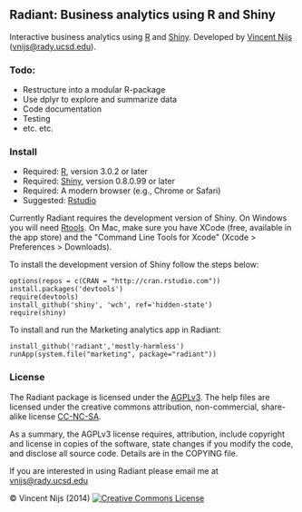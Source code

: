## Radiant: Business analytics using R and Shiny

Interactive business analytics using [R](http://www.r-project.org/) and [Shiny](http://www.rstudio.com/shiny/). Developed by [Vincent Nijs](http://rady.ucsd.edu/faculty/directory/nijs/) (vnijs@rady.ucsd.edu). 

### Todo:

- Restructure into a modular R-package
- Use dplyr to explore and summarize data
- Code documentation
- Testing
- etc. etc.

### Install 

- Required: [R](http://cran.rstudio.com/), version 3.0.2 or later
- Required: [Shiny](http://www.rstudio.com/shiny/), version 0.8.0.99 or later
- Required: A modern browser (e.g., Chrome or Safari)
- Suggested: [Rstudio](http://www.rstudio.com/ide/download/)

Currently Radiant requires the development version of Shiny. On Windows you will need [Rtools](http://cran.r-project.org/bin/windows/Rtools/). On Mac, make sure you have XCode (free, available in the app store) and the "Command Line Tools for Xcode" (Xcode > Preferences > Downloads).

To install the development version of Shiny follow the steps below:

	options(repos = c(CRAN = "http://cran.rstudio.com"))
	install.packages('devtools')
	require(devtools)
	install_github('shiny', 'wch', ref='hidden-state')
	require(shiny)

To install and run the Marketing analytics app in Radiant:

	install_github('radiant','mostly-harmless')
	runApp(system.file("marketing", package="radiant"))

<!-- 
To get the app click the 'Download ZIP' button and unzip the file to, for example, your Desktop. When you start the app for the first time a number of required packages will be installed. To start the app, copy and paste the command below into the R(studio) terminal (assuming you unzipped to your Desktop):

	# on windows
	shiny::runApp('~/../Desktop/radiant-master/inst/marketing/')

 	# on mac
	shiny::runApp('~/Desktop/radiant-master/inst/marketing/')
 -->

### License

The Radiant package is licensed under the <a href="http://www.tldrlegal.com/l/AGPL3" target="_blank">AGPLv3</a>. The help files are licensed under the creative commons attribution, non-commercial, share-alike license <a href="http://creativecommons.org/licenses/by-nc-sa/4.0/" target="_blank">CC-NC-SA</a>.

As a summary, the AGPLv3 license requires, attribution, include copyright and license in copies of the software, state changes if you modify the code, and disclose all source code. Details are in the COPYING file.

If you are interested in using Radiant please email me at vnijs@rady.ucsd.edu

&copy; Vincent Nijs (2014) <a rel="license" href="http://creativecommons.org/licenses/by-nc-sa/4.0/" target="_blank"><img alt="Creative Commons License" style="border-width:0" src="http://i.creativecommons.org/l/by-nc-sa/4.0/80x15.png" /></a>